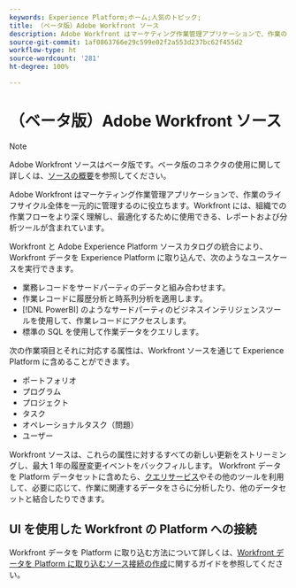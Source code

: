 ```yaml
---
keywords: Experience Platform;ホーム;人気のトピック;
title: （ベータ版）Adobe Workfront ソース
description: Adobe Workfront はマーケティング作業管理アプリケーションで、作業のライフサイクル全体を一元的に管理するのに役立ちます。Workfront には、組織での作業フローをより深く理解し、最適化するために使用できる、レポートおよび分析ツールが含まれています。
source-git-commit: 1af0863766e29c599e02f2a553d237bc62f455d2
workflow-type: ht
source-wordcount: '281'
ht-degree: 100%

---
```


# （ベータ版）Adobe Workfront ソース

>[!NOTE]
>
>Adobe Workfront ソースはベータ版です。ベータ版のコネクタの使用に関して詳しくは、[ソースの概要](../../home.md#terms-and-conditions)を参照してください。

Adobe Workfront はマーケティング作業管理アプリケーションで、作業のライフサイクル全体を一元的に管理するのに役立ちます。Workfront には、組織での作業フローをより深く理解し、最適化するために使用できる、レポートおよび分析ツールが含まれています。

Workfront と Adobe Experience Platform ソースカタログの統合により、Workfront データを Experience Platform に取り込んで、次のようなユースケースを実行できます。

* 業務レコードをサードパーティのデータと組み合わせます。
* 作業レコードに履歴分析と時系列分析を適用します。
* [!DNL PowerBI] のようなサードパーティのビジネスインテリジェンスツールを使用して、作業レコードにアクセスします。
* 標準の SQL を使用して作業データをクエリします。

次の作業項目とそれに対応する属性は、Workfront ソースを通じて Experience Platform に含めることができます。

* ポートフォリオ
* プログラム
* プロジェクト
* タスク
* オペレーショナルタスク（問題）
* ユーザー

Workfront ソースは、これらの属性に対するすべての新しい更新をストリーミングし、最大 1 年の履歴変更イベントをバックフィルします。 Workfront データを Platform データセットに含めたら、[クエリサービス](../../../query-service/home.md)やその他のツールを利用して、必要に応じて、作業に関連するデータをさらに分析したり、他のデータセットと結合したりできます。

## UI を使用した Workfront の Platform への接続

Workfront データを Platform に取り込む方法について詳しくは、[Workfront データを Platform に取り込むソース接続の作成](../../tutorials/ui/create/adobe-applications/workfront.md)に関するガイドを参照してください。